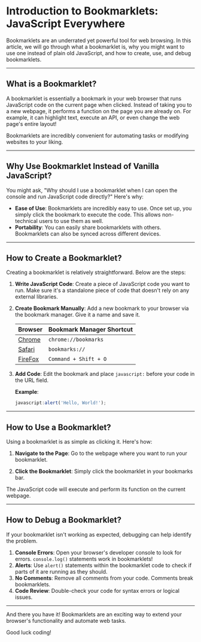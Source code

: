 # Introduction to Bookmarklets: JavaScript Everywhere

Bookmarklets are an underrated yet powerful tool for web browsing. In this article, we will go through what a bookmarklet is, why you might want to use one instead of plain old JavaScript, and how to create, use, and debug bookmarklets.

---


## What is a Bookmarklet?

A bookmarklet is essentially a bookmark in your web browser that runs JavaScript code on the current page when clicked. Instead of taking you to a new webpage, it performs a function on the page you are already on. For example, it can highlight text, execute an API, or even change the web page's entire layout!

Bookmarklets are incredibly convenient for automating tasks or modifying websites to your liking.

---


## Why Use Bookmarklet Instead of Vanilla JavaScript?

You might ask, "Why should I use a bookmarklet when I can open the console and run JavaScript code directly?" Here's why:

* **Ease of Use**: Bookmarklets are incredibly easy to use. Once set up, you simply click the bookmark to execute the code. This allows non-technical users to use them as well.
* **Portability**: You can easily share bookmarklets with others. Bookmarklets can also be synced across different devices.

---


## How to Create a Bookmarklet?

Creating a bookmarklet is relatively straightforward. Below are the steps:

1. **Write JavaScript Code**: Create a piece of JavaScript code you want to run. Make sure it's a standalone piece of code that doesn't rely on any external libraries.

2. **Create Bookmark Manually**: Add a new bookmark to your browser via the bookmark manager. Give it a name and save it.

    | Browser                                                                                    | Bookmark Manager Shortcut |
    | ------------------------------------------------------------------------------------------ | ------------------------- |
    | [Chrome](https://support.google.com/chrome/answer/188842)                                  | `chrome://bookmarks`      |
    | [Safari](https://support.apple.com/guide/safari/bookmark-webpages-to-revisit-ibrw1039/mac) | `bookmarks://`            |
    | [FireFox](https://support.mozilla.org/en-US/kb/bookmarks-firefox)                          | `Command + Shift + O`     |

3. **Add Code**: Edit the bookmark and place `javascript:` before your code in the URL field.

    **Example**:

    ```javascript
    javascript:alert('Hello, World!');
    ```

---


## How to Use a Bookmarklet?

Using a bookmarklet is as simple as clicking it. Here's how:

1. **Navigate to the Page**: Go to the webpage where you want to run your bookmarklet.

2. **Click the Bookmarklet**: Simply click the bookmarklet in your bookmarks bar.

The JavaScript code will execute and perform its function on the current webpage.

---


## How to Debug a Bookmarklet?

If your bookmarklet isn't working as expected, debugging can help identify the problem.

1. **Console Errors**: Open your browser's developer console to look for errors. `console.log()` statements work in bookmarklets!
1. **Alerts**: Use `alert()` statements within the bookmarklet code to check if parts of it are running as they should.
1. **No Comments**: Remove all comments from your code. Comments break bookmarklets.
1. **Code Review**: Double-check your code for syntax errors or logical issues.

---

And there you have it! Bookmarklets are an exciting way to extend your browser's functionality and automate web tasks.

Good luck coding!
